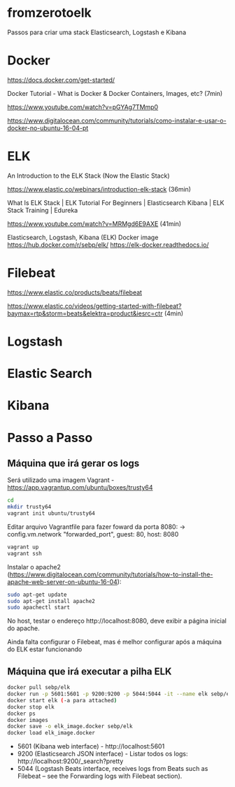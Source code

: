 # fromzerotoelk
Passos para criar uma stack Elasticsearch, Logstash e Kibana

# Docker
https://docs.docker.com/get-started/

Docker Tutorial - What is Docker & Docker Containers, Images, etc? (7min)

https://www.youtube.com/watch?v=pGYAg7TMmp0

https://www.digitalocean.com/community/tutorials/como-instalar-e-usar-o-docker-no-ubuntu-16-04-pt

# ELK
An Introduction to the ELK Stack (Now the Elastic Stack)

https://www.elastic.co/webinars/introduction-elk-stack (36min)

What Is ELK Stack | ELK Tutorial For Beginners | Elasticsearch Kibana | ELK Stack Training | Edureka

https://www.youtube.com/watch?v=MRMgd6E9AXE (41min)

<!--
Não utilizado
https://github.com/deviantony/docker-elk
-->

Elasticsearch, Logstash, Kibana (ELK) Docker image
https://hub.docker.com/r/sebp/elk/
https://elk-docker.readthedocs.io/

# Filebeat
https://www.elastic.co/products/beats/filebeat

https://www.elastic.co/videos/getting-started-with-filebeat?baymax=rtp&storm=beats&elektra=product&iesrc=ctr (4min)

# Logstash

# Elastic Search

# Kibana

# Passo a Passo
## Máquina que irá gerar os logs
Será utilizado uma imagem Vagrant - https://app.vagrantup.com/ubuntu/boxes/trusty64

```bash
cd
mkdir trusty64
vagrant init ubuntu/trusty64
```
Editar arquivo Vagrantfile para fazer foward da porta 8080:
-> config.vm.network "forwarded_port", guest: 80, host: 8080

```bash
vagrant up
vagrant ssh
```

Instalar o apache2 (https://www.digitalocean.com/community/tutorials/how-to-install-the-apache-web-server-on-ubuntu-16-04):
```bash
sudo apt-get update
sudo apt-get install apache2
sudo apachectl start
```

No host, testar o endereço http://localhost:8080, deve exibir a página inicial do apache.

Ainda falta configurar o Filebeat, mas é melhor configurar após a máquina do ELK estar funcionando

## Máquina que irá executar a pilha ELK
```bash
docker pull sebp/elk
docker run -p 5601:5601 -p 9200:9200 -p 5044:5044 -it --name elk sebp/elk
docker start elk (-a para attached)
docker stop elk
docker ps
docker images 
docker save -o elk_image.docker sebp/elk
docker load elk_image.docker
```

* 5601 (Kibana web interface) - http://localhost:5601
* 9200 (Elasticsearch JSON interface) - Listar todos os logs: http://localhost:9200/_search?pretty
* 5044 (Logstash Beats interface, receives logs from Beats such as Filebeat – see the Forwarding logs with Filebeat section).

